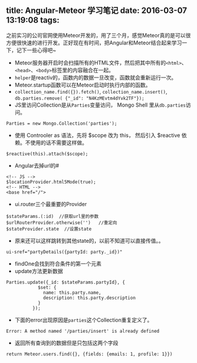 title: Angular-Meteor 学习笔记
date: 2016-03-07 13:19:08
tags:
---
之前实习的公司官网使用Meteor开发的，用了三个月，感觉Meteor真的是可以很方便很快速的进行开发。正好现在有时间，把Angular和Meteor结合起来学习一下，记下一些心得吧~

- Meteor服务器开启时会扫描所有的HTML文件，然后把其中所有的`<html>`、`<head>`、`<body>`标签里的内容融合在一起。
- `helper`是reactiv的，函数内的数据一旦改变，函数就会重新运行一次。
- Meteor.startup函数可以在Meteor启动时执行内部的函数。
- `collection_name.find({}).fetch()`, `collection_name.insert()`, `db.parties.remove( {"_id": "N4KzMEvtm4dYvk2TF"});`
- JS里访问Collection是从`Parties`变量访问， Mongo Shell 里从`db.parties`访问。
```
Parties = new Mongo.Collection('parties');
```
- 使用 Controoler as 语法，先将 $scope 改为 this， 然后引入 $reactive 依赖。不使用的话不需要这样做。
```
$reactive(this).attach($scope);
```
- Angular去掉url的#
```
<!-- JS -->
$locationProvider.html5Mode(true);
<!-- HTML -->
<base href="/">
```
- ui.router三个最重要的Provider
```
$stateParams.(:id)  //获取url里的参数
$urlRouterProvider.otherwise('')   //重定向
$stateProvider.state  //设置state
```
- 原来还可以这样跳转到其他state的，以前不知道可以直接传值。。
```
ui-sref="partyDetails({partyId: party._id})"
```
- findOne会找到符合条件的第一个元素
- update方法更新数据
```
Parties.update({_id: $stateParams.partyId}, {
            $set: {
              name: this.party.name,
              description: this.party.description
            }
          });
```
- 下面的error出现原因是`parties`这个Collection重复定义了。
```
Error: A method named '/parties/insert' is already defined
```
- 返回所有查询到的数据但是只包括这两个字段
```
return Meteor.users.find({}, {fields: {emails: 1, profile: 1}})
```
